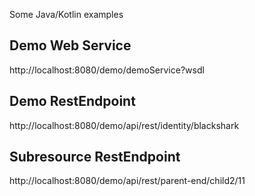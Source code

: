 Some Java/Kotlin examples


## Demo Web Service 
http://localhost:8080/demo/demoService?wsdl

## Demo RestEndpoint 
http://localhost:8080/demo/api/rest/identity/blackshark

## Subresource RestEndpoint
http://localhost:8080/demo/api/rest/parent-end/child2/11
